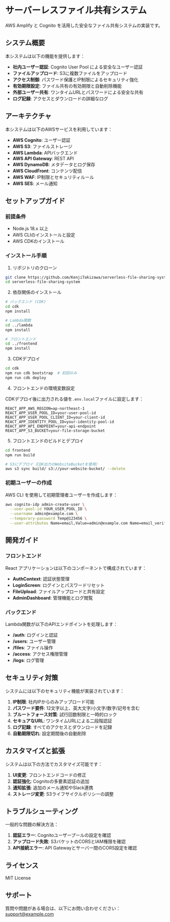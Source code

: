 # サーバーレスファイル共有システム

AWS Amplify と Cognito を活用した安全なファイル共有システムの実装です。

## システム概要

本システムは以下の機能を提供します：

- **社内ユーザー認証**: Cognito User Pool による安全なユーザー認証
- **ファイルアップロード**: S3に複数ファイルをアップロード
- **アクセス制御**: パスワード保護とIP制限によるセキュリティ強化
- **有効期限設定**: ファイル共有の有効期限と自動削除機能
- **外部ユーザー共有**: ワンタイムURLとパスワードによる安全な共有
- **ログ記録**: アクセスとダウンロードの詳細なログ

## アーキテクチャ

本システムは以下のAWSサービスを利用しています：

- **AWS Cognito**: ユーザー認証
- **AWS S3**: ファイルストレージ
- **AWS Lambda**: APIバックエンド
- **AWS API Gateway**: REST API
- **AWS DynamoDB**: メタデータとログ保存
- **AWS CloudFront**: コンテンツ配信
- **AWS WAF**: IP制限とセキュリティルール
- **AWS SES**: メール通知

## セットアップガイド

### 前提条件

- Node.js 18.x 以上
- AWS CLIのインストールと設定
- AWS CDKのインストール

### インストール手順

1. リポジトリのクローン

```bash
git clone https://github.com/KenjiTakizawa/serverless-file-sharing-system.git
cd serverless-file-sharing-system
```

2. 依存関係のインストール

```bash
# バックエンド (CDK)
cd cdk
npm install

# Lambda関数
cd ../lambda
npm install

# フロントエンド
cd ../frontend
npm install
```

3. CDKデプロイ

```bash
cd cdk
npm run cdk bootstrap  # 初回のみ
npm run cdk deploy
```

4. フロントエンドの環境変数設定

CDKデプロイ後に出力される値を`.env.local`ファイルに設定します：

```
REACT_APP_AWS_REGION=ap-northeast-1
REACT_APP_USER_POOL_ID=your-user-pool-id
REACT_APP_USER_POOL_CLIENT_ID=your-client-id
REACT_APP_IDENTITY_POOL_ID=your-identity-pool-id
REACT_APP_API_ENDPOINT=your-api-endpoint
REACT_APP_S3_BUCKET=your-file-storage-bucket
```

5. フロントエンドのビルドとデプロイ

```bash
cd frontend
npm run build

# S3にデプロイ（CDK出力のWebsiteBucketを使用）
aws s3 sync build/ s3://your-website-bucket/ --delete
```

### 初期ユーザーの作成

AWS CLI を使用して初期管理者ユーザーを作成します：

```bash
aws cognito-idp admin-create-user \
  --user-pool-id YOUR_USER_POOL_ID \
  --username admin@example.com \
  --temporary-password Temp@123456 \
  --user-attributes Name=email,Value=admin@example.com Name=email_verified,Value=true
```

## 開発ガイド

### フロントエンド

React アプリケーションは以下のコンポーネントで構成されています：

- **AuthContext**: 認証状態管理
- **LoginScreen**: ログインとパスワードリセット
- **FileUpload**: ファイルアップロードと共有設定
- **AdminDashboard**: 管理機能とログ閲覧

### バックエンド

Lambda関数が以下のAPIエンドポイントを処理します：

- **/auth**: ログインと認証
- **/users**: ユーザー管理
- **/files**: ファイル操作
- **/access**: アクセス権限管理
- **/logs**: ログ管理

## セキュリティ対策

システムには以下のセキュリティ機能が実装されています：

1. **IP制限**: 社内IPからのみアップロード可能
2. **パスワード要件**: 12文字以上、英大文字/小文字/数字/記号を含む
3. **ブルートフォース対策**: 試行回数制限と一時的ロック
4. **セキュアなURL**: ワンタイムURLによる二段階認証
5. **ログ記録**: すべてのアクセスとダウンロードを記録
6. **自動期限切れ**: 設定期間後の自動削除

## カスタマイズと拡張

システムは以下の方法でカスタマイズ可能です：

1. **UI変更**: フロントエンドコードの修正
2. **認証強化**: Cognitoの多要素認証の追加
3. **通知拡張**: 追加のメール通知やSlack連携
4. **ストレージ変更**: S3ライフサイクルポリシーの調整

## トラブルシューティング

一般的な問題の解決方法：

1. **認証エラー**: Cognitoユーザープールの設定を確認
2. **アップロード失敗**: S3バケットのCORSとIAM権限を確認
3. **API接続エラー**: API Gatewayとサーバー間のCORS設定を確認

## ライセンス

MIT License

## サポート

質問や問題がある場合は、以下にお問い合わせください：
support@example.com